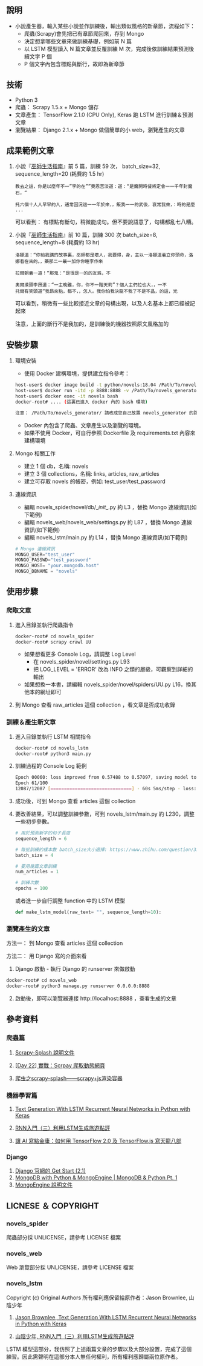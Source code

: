## 說明

 - 小說產生器，輸入某些小說並作訓練後，輸出類似風格的新章節，流程如下：
    - 爬蟲(Scrapy)會先把已有章節爬回來，存到 Mongo
    - 決定想拿哪些文章來做訓練基礎，例如前 N 篇
    - 以 LSTM 模型讀入 N 篇文章並反覆訓練 M 次，完成後依訓練結果預測後續文字 P 個
    - P 個文字內包含標點與斷行，故即為新章節

## 技術

   - Python 3
   - 爬蟲： Scrapy 1.5.x + Mongo 儲存
   - 文章產生： TensorFlow 2.1.0 (CPU Only), Keras 跑 LSTM 進行訓練＆預測文章
   - 瀏覽結果： Django 2.1.x + Mongo 做個簡單的小 web，瀏覽產生的文章

## 成果範例文章

1. 小說『[巫師生活指南](https://sj.uukanshu.com/book.aspx?id=83004)』前 5 篇，訓練 59 次， batch_size=32, sequence_length=20 (耗費約 1.5 hr)

   ```chinese
   教去之這，你是以麼年不一”李的在””奧恩苦淡道：道：“是魔開時餐將定會一一千年封魔石，“
   
   托六個十人人早早的人，通常因況這一一年於來，，飯我一一的武後，衰常我來，：時的是麼 ...
   ```
   
   可以看到： 有標點有斷句，稍微能成句。但不要說語意了，句構都亂七八糟。

2. 小說『[巫師生活指南](https://sj.uukanshu.com/book.aspx?id=83004)』前 10 篇，訓練 300 次  batch_size=8, sequence_length=8 (耗費約 13 hr)

   ```chinese
   洛娜道：“你給我講的故事裏，巫師都是壞人，我要得，身，主以一洛娜道着立你頭命，洛娜看在古的。，藥那二一最一加你你睡李作來
   
   拉爾朝着一道！“那鬼：“是很是一的的友爲，不
   
   奧爾摸頭李昂道：“一主晚雖，你，你不一階天莉”？個人主們拉也大，，一不
   托爾有笑頭道“我昂來點，都不，，怎人。我你怕我決龍不我了不是不晶，的這，光
   ```
   
   可以看到，稍微有一些比較接近文章的句構出現，以及人名基本上都已經被記起來
   
   注意，上面的斷行不是我加的，是訓練後的機器按照原文風格加的

## 安裝步驟

1. 環境安裝
   - 使用 Docker 建構環境，提供建立指令參考：

   ```bash
   host-user$ docker image build -t python/novels:18.04 /Path/To/novels_generator/
   host-user$ docker run -itd -p 8888:8888 -v /Path/To/novels_generator/:/var/www/html --name novels python/novels:18.04
   host-user$ docker exec -it novels bash
   docker-root# .... (這裏已進入 docker 內的 bash 環境)
   
   注意： /Path/To/novels_generator/ 請改成您自己放置 novels_generator 的路徑
   ```
   - Docker 內包含了爬蟲、文章產生以及瀏覽的環境。
   - 如果不使用 Docker，可自行參照 Dockerfile 及 requirements.txt 內容來建構環境
   
2. Mongo 相關工作
   - 建立 1 個 db，名稱: novels
   - 建立 3 個 collections，名稱: links, articles, raw_articles
   - 建立可存取 novels 的帳密，例如: test_user/test_password
   
3. 連線資訊
   - 編輯 novels_spider/novel/db/\__init__.py 約 L3 ，替換 Mongo 連線資訊(如下範例)
   - 編輯 novels_web/novels_web/settings.py 約 L87 ，替換 Mongo 連線資訊(如下範例)
   - 編輯 novels_lstm/main.py 約 L14 ，替換 Mongo 連線資訊(如下範例)

   ```python
   # Mongo 連線資訊
   MONGO_USER="test_user"
   MONGO_PASSWD="test_password"
   MONGO_HOST= "your.mongodb.host"
   MONGO_DBNAME = "novels"
   ```

## 使用步驟

### 爬取文章

1. 進入目錄並執行爬蟲指令
   ```bash
   docker-root# cd novels_spider
   docker-root# scrapy crawl UU
   ```
   - 如果想看更多 Console Log，請調整 Log Level
      - 在 novels_spider/novel/settings.py L93
      - 把 LOG_LEVEL = 'ERROR' 改為 INFO 之類的層級，可觀察到詳細的輸出
   - 如果想換一本書，請編輯 novels_spider/novel/spiders/UU.py L16，換其他本的網址即可

2. 到 Mongo 查看 raw_articles 這個 collection ，看文章是否成功收錄

### 訓練＆產生新文章

1. 進入目錄並執行 LSTM 相關指令
   ```bash
   docker-root# cd novels_lstm
   docker-root# python3 main.py
   ```
   
2. 訓練過程的 Console Log 範例
   ```bash
   Epoch 00060: loss improved from 0.57488 to 0.57097, saving model to ./weights-improvement.hdf5
   Epoch 61/100
   12087/12087 [==============================] - 60s 5ms/step - loss: 0.5987
   ```

3. 成功後，可到 Mongo 查看 articles 這個 collection 

4. 要改善結果，可以調整訓練參數，可到 novels_lstm/main.py 約 L230，調整一些初步參數。

   ```python
   # 用於預測新字的句子長度
   sequence_length = 6

   # 每批訓練的樣本數 batch_size大小選擇: https://www.zhihu.com/question/32673260
   batch_size = 4

   # 要用幾篇文章訓練
   num_articles = 1

   # 訓練次數
   epochs = 100
   ```

   或者進一步自行調整 function 中的 LSTM 模型

   ```python
   def make_lstm_model(raw_text= "", sequence_length=10):
   ```

### 瀏覽產生的文章

方法一： 到 Mongo 查看 articles 這個 collection

方法二： 用 Django 寫的介面來看

   1. Django 啟動 - 執行 Django 的 runserver 來做啟動

   ```bash
   docker-root# cd novels_web
   docker-root# python3 manage.py runserver 0.0.0.0:8888
   ```

   2. 啟動後，即可以瀏覽器連接 http://localhost:8888 ，查看生成的文章

## 參考資料

### 爬蟲篇
1. [Scrapy-Splash 說明文件](https://splash-cn-doc.readthedocs.io/zh_CN/latest/scrapy-splash-toturial.html)

2. [[Day 22] 實戰：Scrpay 爬取動態網頁](https://ithelp.ithome.com.tw/articles/10208357)
3. [爬虫之scrapy-splash——scrapy+js渲染容器](https://www.jianshu.com/p/2516138e9e75)

### 機器學習篇
1. [Text Generation With LSTM Recurrent Neural Networks in Python with Keras](https://machinelearningmastery.com/text-generation-lstm-recurrent-neural-networks-python-keras/)

2. [RNN入門（三）利用LSTM生成旅遊點評](https://www.cnblogs.com/jclian91/p/9863848.html)
3. [讓 AI 寫點金庸：如何用 TensorFlow 2.0 及 TensorFlow.js 寫天龍八部](https://leemeng.tw/how-to-generate-interesting-text-with-tensorflow2-and-tensorflow-js.html)

### Django
1. [Django 官網的 Get Start (2.1)](https://docs.djangoproject.com/zh-hans/2.1/intro/)
2. [MongoDB with Python & MongoEngine | MongoDB & Python Pt. 1](https://pythonise.com/series/mongodb-and-python/mongodb-python-mongoengine-pt1)
3. [MongoEngine 說明文件](http://docs.mongoengine.org/apireference.html)


## LICNESE ＆ COPYRIGHT
### novels_spider

爬蟲部分採 UNLICENSE，請參考 LICENSE 檔案

### novels_web

Web 瀏覽部分採 UNLICENSE，請參考 LICENSE 檔案

### novels_lstm

Copyright (c) Original Authors 所有權利應保留給原作者：Jason Brownlee, 山陰少年

1. [Jason Brownlee, Text Generation With LSTM Recurrent Neural Networks in Python with Keras](https://machinelearningmastery.com/text-generation-lstm-recurrent-neural-networks-python-keras/)

2. [山陰少年, RNN入門（三）利用LSTM生成旅遊點評](https://www.cnblogs.com/jclian91/p/9863848.html)

LSTM 模型這部分，我仿照了上述兩篇文章的步驟以及大部分設置，完成了這個練習。因此需聲明在這部分本人無任何權利，所有權利應歸屬兩位原作者。
